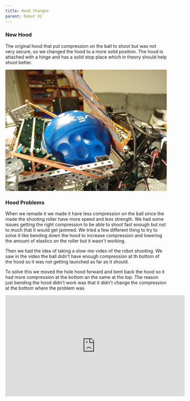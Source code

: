 ```yaml
---
title: Hood Changes
parent: Robot V2
---
```


### New Hood

The original hood that put compression on the ball to shoot but was not very
secure, so we changed the hood to a more solid position. The hood is attached
with a hinge and has a solid stop place which in theory should help shoot
better.

![](images/20210407_180014.jpg)

### Hood Problems

When we remade it we made it have less compression on the ball since the made
the shooting roller have more speed and less strength. We had some issues
getting the right compression to be able to shoot fast enough but not to much
that it would get jammed. We tried a few different thing to try to solve it like
bending down the hood to increase compression and lowering the amount of
elastics on the roller but it wasn't working.

Then we had the idea of taking a slow-mo video of the robot shooting. We saw in
the video the ball didn't have enough compression at th bottom of the hood so it
was not getting launched as far as it should.

To solve this we moved the hole hood forward and bent back the hood so it had
more compression at the bottom an the same at the top. The reason just bending
the hood didn't work was that it didn't change the compression at the bottom
where the problem was

<iframe width="560" height="315" src="https://www.youtube-nocookie.com/embed/HAN5MYldAOk" title="YouTube video player" frameborder="0" allow="accelerometer; autoplay; clipboard-write; encrypted-media; gyroscope; picture-in-picture" allowfullscreen></iframe>
